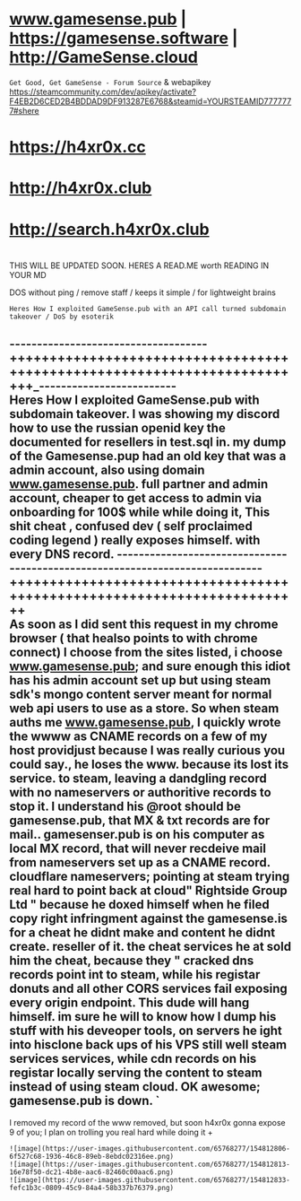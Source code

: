 # www.gamesense.pub | https://gamesense.software | http://GameSense.cloud
```Get Good, Get GameSense - Forum Source``` & webapikey https://steamcommunity.com/dev/apikey/activate?F4EB2D6CED2B4BDDAD9DF913287E6768&steamid=YOURSTEAMID7777777#shere
# https://h4xr0x.cc
# http://h4xr0x.club
# http://search.h4xr0x.club
# 
THIS WILL BE UPDATED SOON. HERES A READ.ME worth READING IN YOUR MD

DOS without ping / remove staff / keeps it simple / for lightweight brains                                                                                        

```Heres How I exploited GameSense.pub with an API call turned subdomain takeover / DoS by esoterik```


------------------------------------+++++++++++++++++++++++++++++++++++++++++++++++++++++++++++++++++++++++++_-------------------------	                
    Heres How I exploited GameSense.pub  with subdomain takeover. I was showing my discord how to use the russian openid key the documented for resellers in test.sql in. my dump of the Gamesense.pup had an old key that was a admin account, also using domain www.gamesense.pub. full partner and admin account, cheaper to get access to admin via onboarding for 100$ while while doing it,  This shit cheat , confused dev ( self proclaimed coding legend ) really exposes himself. with every DNS record.
 -----------------------------------------------------------------------------++++++++++++++++++++++++++++++++++++++++++++++++++++++++++++++++++++++++   
  As soon as I did sent this request in my chrome browser ( that healso points to with chrome connect) I choose from the 
  sites listed, i choose www.gamesense.pub; and sure enough this idiot has his admin account set up but using steam sdk's mongo content server meant for normal web api users to use as a store. So when steam auths me www.gamesense.pub, 
  I quickly wrote the wwww as CNAME  records on a few of my host providjust because I was really curious you could say., he loses the  www.  because its lost its service. to steam, leaving a dandgling record with no nameservers or authoritive records to stop it. I understand his @root should be gamesense.pub,  that MX & txt records are for mail.. gamesenser.pub is on his computer as local  MX record, that will never recdeive mail from nameservers set up as a CNAME record.  cloudflare nameservers; pointing at steam trying real hard to point back at cloud" Rightside Group Ltd "  because he doxed himself when he filed copy right infringment  against the gamesense.is for a cheat he didnt make and content he didnt create. reseller of it. the cheat services he at sold him the cheat, because they " cracked dns records point int to steam, while his registar donuts and all other CORS services fail exposing every origin endpoint. This dude will hang himself. im sure he will to know how I dump his stuff with his deveoper tools, on servers he ight into hisclone back ups of his  VPS still well steam services  services, while cdn records on his registar locally serving the content to steam instead of using steam cloud. OK awesome; gamesense.pub is down.   `
---------------------------------------------------------------------------------------------------------------------------------------   
   I removed my record of the www removed, but soon h4xr0x gonna expose 9 of you; I plan on trolling you real hard while doing it +
`````````````````````````````````````````````````````````````````````````````````````````````````````````````````````````````````````````````````````````````````````````````````
![image](https://user-images.githubusercontent.com/65768277/154812806-6f527c68-1936-46c8-89eb-8ebdc02316ee.png)
![image](https://user-images.githubusercontent.com/65768277/154812813-16e78f50-dc21-4b8e-aac6-82460c00aac6.png)
![image](https://user-images.githubusercontent.com/65768277/154812833-fefc1b3c-0809-45c9-84a4-58b337b76379.png)

